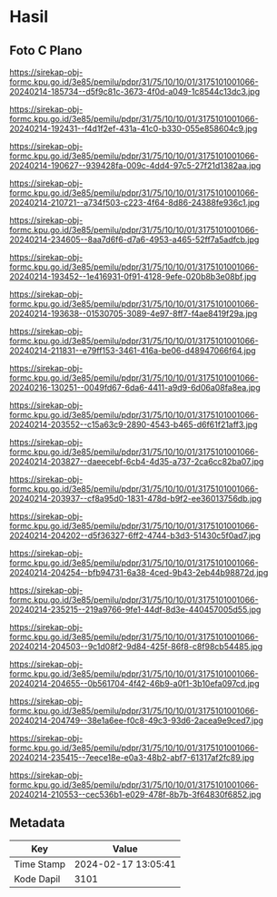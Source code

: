 # Hasil

## Foto C Plano

https://sirekap-obj-formc.kpu.go.id/3e85/pemilu/pdpr/31/75/10/10/01/3175101001066-20240214-185734--d5f9c81c-3673-4f0d-a049-1c8544c13dc3.jpg

https://sirekap-obj-formc.kpu.go.id/3e85/pemilu/pdpr/31/75/10/10/01/3175101001066-20240214-192431--f4d1f2ef-431a-41c0-b330-055e858604c9.jpg

https://sirekap-obj-formc.kpu.go.id/3e85/pemilu/pdpr/31/75/10/10/01/3175101001066-20240214-190627--939428fa-009c-4dd4-97c5-27f21d1382aa.jpg

https://sirekap-obj-formc.kpu.go.id/3e85/pemilu/pdpr/31/75/10/10/01/3175101001066-20240214-210721--a734f503-c223-4f64-8d86-24388fe936c1.jpg

https://sirekap-obj-formc.kpu.go.id/3e85/pemilu/pdpr/31/75/10/10/01/3175101001066-20240214-234605--8aa7d6f6-d7a6-4953-a465-52ff7a5adfcb.jpg

https://sirekap-obj-formc.kpu.go.id/3e85/pemilu/pdpr/31/75/10/10/01/3175101001066-20240214-193452--1e416931-0f91-4128-9efe-020b8b3e08bf.jpg

https://sirekap-obj-formc.kpu.go.id/3e85/pemilu/pdpr/31/75/10/10/01/3175101001066-20240214-193638--01530705-3089-4e97-8ff7-f4ae8419f29a.jpg

https://sirekap-obj-formc.kpu.go.id/3e85/pemilu/pdpr/31/75/10/10/01/3175101001066-20240214-211831--e79ff153-3461-416a-be06-d48947066f64.jpg

https://sirekap-obj-formc.kpu.go.id/3e85/pemilu/pdpr/31/75/10/10/01/3175101001066-20240216-130251--0049fd67-6da6-4411-a9d9-6d06a08fa8ea.jpg

https://sirekap-obj-formc.kpu.go.id/3e85/pemilu/pdpr/31/75/10/10/01/3175101001066-20240214-203552--c15a63c9-2890-4543-b465-d6f61f21aff3.jpg

https://sirekap-obj-formc.kpu.go.id/3e85/pemilu/pdpr/31/75/10/10/01/3175101001066-20240214-203827--daeecebf-6cb4-4d35-a737-2ca6cc82ba07.jpg

https://sirekap-obj-formc.kpu.go.id/3e85/pemilu/pdpr/31/75/10/10/01/3175101001066-20240214-203937--cf8a95d0-1831-478d-b9f2-ee36013756db.jpg

https://sirekap-obj-formc.kpu.go.id/3e85/pemilu/pdpr/31/75/10/10/01/3175101001066-20240214-204202--d5f36327-6ff2-4744-b3d3-51430c5f0ad7.jpg

https://sirekap-obj-formc.kpu.go.id/3e85/pemilu/pdpr/31/75/10/10/01/3175101001066-20240214-204254--bfb94731-6a38-4ced-9b43-2eb44b98872d.jpg

https://sirekap-obj-formc.kpu.go.id/3e85/pemilu/pdpr/31/75/10/10/01/3175101001066-20240214-235215--219a9766-9fe1-44df-8d3e-440457005d55.jpg

https://sirekap-obj-formc.kpu.go.id/3e85/pemilu/pdpr/31/75/10/10/01/3175101001066-20240214-204503--9c1d08f2-9d84-425f-86f8-c8f98cb54485.jpg

https://sirekap-obj-formc.kpu.go.id/3e85/pemilu/pdpr/31/75/10/10/01/3175101001066-20240214-204655--0b561704-4f42-46b9-a0f1-3b10efa097cd.jpg

https://sirekap-obj-formc.kpu.go.id/3e85/pemilu/pdpr/31/75/10/10/01/3175101001066-20240214-204749--38e1a6ee-f0c8-49c3-93d6-2acea9e9ced7.jpg

https://sirekap-obj-formc.kpu.go.id/3e85/pemilu/pdpr/31/75/10/10/01/3175101001066-20240214-235415--7eece18e-e0a3-48b2-abf7-61317af2fc89.jpg

https://sirekap-obj-formc.kpu.go.id/3e85/pemilu/pdpr/31/75/10/10/01/3175101001066-20240214-210553--cec536b1-e029-478f-8b7b-3f64830f6852.jpg


## Metadata

| Key        | Value               |
| ---------- | ------------------- |
| Time Stamp | 2024-02-17 13:05:41 |
| Kode Dapil | 3101                |



